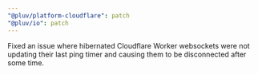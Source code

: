 ```yaml
---
"@pluv/platform-cloudflare": patch
"@pluv/io": patch
---
```


Fixed an issue where hibernated Cloudflare Worker websockets were not updating their last ping timer and causing them to be disconnected after some time.
